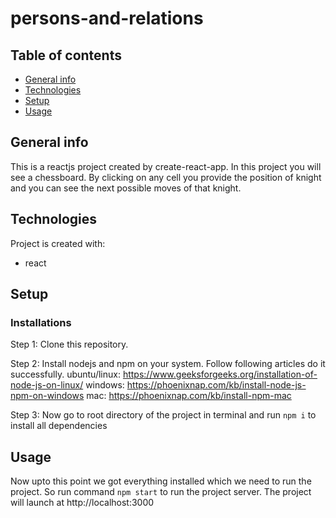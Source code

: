 # persons-and-relations

## Table of contents
* [General info](#general-info)
* [Technologies](#technologies)
* [Setup](#setup)
* [Usage](#usage)

## General info
This is a reactjs project created by create-react-app. In this project you will see a chessboard. By clicking on any cell you provide the position of knight and you can see the next possible moves of that knight.
	
## Technologies
Project is created with:
* react

## Setup

### Installations
Step 1: Clone this repository.

Step 2: Install nodejs and npm on your system. Follow following articles do it successfully.
ubuntu/linux: https://www.geeksforgeeks.org/installation-of-node-js-on-linux/
windows: https://phoenixnap.com/kb/install-node-js-npm-on-windows
mac: https://phoenixnap.com/kb/install-npm-mac

Step 3: Now go to root directory of the project in terminal and run ```npm i``` to install all dependencies

## Usage
Now upto this point we got everything installed which we need to run the project. So run command ```npm start``` to run the project server. The project will launch at http://localhost:3000
